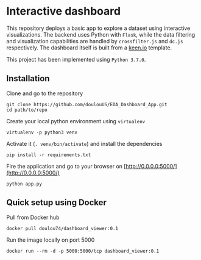 

# Interactive dashboard

This repository deploys a basic app to explore a dataset using interactive visualizations.
The backend uses Python with `Flask`, while the data filtering and visualization
capabilities are handled by `crossfilter.js` and `dc.js` respectively. The dashboard itself is
built from a [keen.io](https://github.com/keen/dashboards) template.

This project has been implemented using `Python 3.7.0`.

## Installation

Clone and go to the repository
```
git clone https://github.com/doulouUS/EDA_Dashboard_App.git
cd path/to/repo
```

Create your local python environment using `virtualenv`
```
virtualenv -p python3 venv
```

Activate it (`. venv/bin/activate`) and install the dependencies
```
pip install -r requirements.txt
```

Fire the application and go to your browser on [http://0.0.0.0:5000/](http://0.0.0.0:5000/)
```
python app.py
```

## Quick setup using Docker

Pull from Docker hub
```
docker pull doulou74/dashboard_viewer:0.1
```

Run the image locally on port 5000
```
docker run --rm -d -p 5000:5000/tcp dashboard_viewer:0.1
```